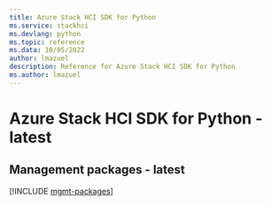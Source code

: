 ```yaml
---
title: Azure Stack HCI SDK for Python
ms.service: stackhci
ms.devlang: python
ms.topic: reference
ms.data: 10/05/2022
author: lmazuel
description: Reference for Azure Stack HCI SDK for Python
ms.author: lmazuel
---
```

# Azure Stack HCI SDK for Python - latest

## Management packages - latest
[!INCLUDE [mgmt-packages](stack-hci-mgmt-index.md)]